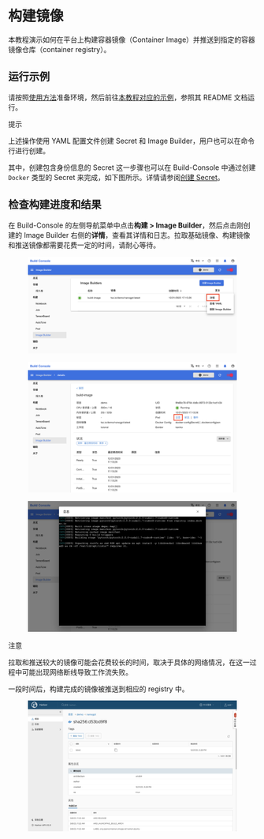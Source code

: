 # 构建镜像

本教程演示如何在平台上构建容器镜像（Container Image）并推送到指定的容器镜像仓库（container registry）。

## 运行示例

请按照<a target="_blank" rel="noopener noreferrer" href="https://github.com/t9k/tutorial-examples/blob/master/docs/README-zh.md#%E4%BD%BF%E7%94%A8%E6%96%B9%E6%B3%95">使用方法</a>准备环境，然后前往<a target="_blank" rel="noopener noreferrer" href="https://github.com/t9k/tutorial-examples/tree/master/build-image/build-image-on-platform">本教程对应的示例</a>，参照其 README 文档运行。

<aside class="note tip">
<div class="title">提示</div>

上述操作使用 YAML 配置文件创建 Secret 和 Image Builder，用户也可以在命令行进行创建。

</aside>

其中，创建包含身份信息的 Secret 这一步骤也可以在 Build-Console 中通过创建 `Docker` 类型的 Secret 来完成，如下图所示。详情请参阅[创建 Secret](../../guide/manage-auxiliary-resources/manage-secret.md#创建-secret)。

## 检查构建进度和结果

在 Build-Console 的左侧导航菜单中点击**构建 > Image Builder**，然后点击刚创建的 Image Builder 右侧的**详情**，查看其详情和日志。拉取基础镜像、构建镜像和推送镜像都需要花费一定的时间，请耐心等待。

<figure class="screenshot">
  <img alt="image-builder" src="../assets/tasks/build-image/image-builder.png" class="screenshot"/>
</figure>

<figure class="screenshot">
  <img alt="detail" src="../assets/tasks/build-image/detail.png" class="screenshot"/>
</figure>

<figure class="screenshot">
  <img alt="log" src="../assets/tasks/build-image/log.png" class="screenshot"/>
</figure>

<aside class="note">
<div class="title">注意</div>

拉取和推送较大的镜像可能会花费较长的时间，取决于具体的网络情况，在这一过程中可能出现网络断线导致工作流失败。

</aside>

一段时间后，构建完成的镜像被推送到相应的 registry 中。

<figure class="screenshot">
  <img alt="pushed-to-registry" src="../assets/tasks/build-image/pushed-to-registry.png" class="screenshot"/>
</figure>
